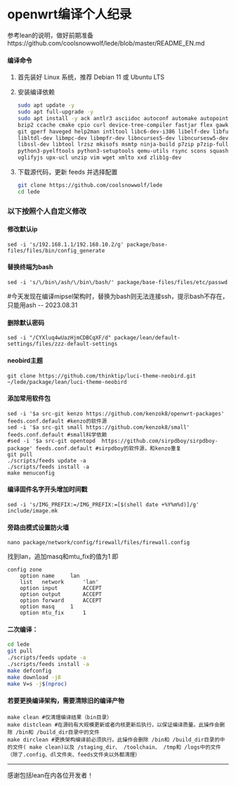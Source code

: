 # openwrt编译个人纪录

参考lean的说明，做好前期准备https://github.com/coolsnowwolf/lede/blob/master/README_EN.md

#### 编译命令

1. 首先装好 Linux 系统，推荐 Debian 11 或 Ubuntu LTS

2. 安装编译依赖

   ```bash
   sudo apt update -y
   sudo apt full-upgrade -y
   sudo apt install -y ack antlr3 asciidoc autoconf automake autopoint binutils bison build-essential \
   bzip2 ccache cmake cpio curl device-tree-compiler fastjar flex gawk gettext gcc-multilib g++-multilib \
   git gperf haveged help2man intltool libc6-dev-i386 libelf-dev libfuse-dev libglib2.0-dev libgmp3-dev \
   libltdl-dev libmpc-dev libmpfr-dev libncurses5-dev libncursesw5-dev libpython3-dev libreadline-dev \
   libssl-dev libtool lrzsz mkisofs msmtp ninja-build p7zip p7zip-full patch pkgconf python2.7 python3 \
   python3-pyelftools python3-setuptools qemu-utils rsync scons squashfs-tools subversion swig texinfo \
   uglifyjs upx-ucl unzip vim wget xmlto xxd zlib1g-dev
   ```

3. 下载源代码，更新 feeds 并选择配置

   ```bash
   git clone https://github.com/coolsnowwolf/lede
   cd lede
   ```

### 以下按照个人自定义修改

#### 修改默认ip
```shell
sed -i 's/192.168.1.1/192.168.10.2/g' package/base-files/files/bin/config_generate
```

#### 替换终端为bash
```shell
sed -i 's/\/bin\/ash/\/bin\/bash/' package/base-files/files/etc/passwd
```
#今天发现在编译mipsel架构时，替换为bash则无法连接ssh，提示bash不存在，只能用ash -- 2023.08.31

#### 删除默认密码
```shell
sed -i "/CYXluq4wUazHjmCDBCqXF/d" package/lean/default-settings/files/zzz-default-settings
```

#### neobird主题
```shell
git clone https://github.com/thinktip/luci-theme-neobird.git  ~/lede/package/lean/luci-theme-neobird
```


#### 添加常用软件包
```shell
sed -i '$a src-git kenzo https://github.com/kenzok8/openwrt-packages' feeds.conf.default #kenzo的软件源
sed -i '$a src-git small https://github.com/kenzok8/small' feeds.conf.default #small科学依赖
#sed -i '$a src-git opentopd  https://github.com/sirpdboy/sirpdboy-package' feeds.conf.default #sirpdboy的软件源，和kenzo重复
git pull
./scripts/feeds update -a
./scripts/feeds install -a
make menuconfig
```


#### 编译固件名字开头增加时间戳
```shell
sed -i 's/IMG_PREFIX:=/IMG_PREFIX:=[$(shell date +%Y%m%d)]/g' include/image.mk
```

#### 旁路由模式设置防火墙
```shell
nano package/network/config/firewall/files/firewall.config
```
找到lan，追加masq和mtu_fix的值为1
即
```shell
config zone
	option name		lan
	list   network		'lan'
	option input		ACCEPT
	option output		ACCEPT
	option forward		ACCEPT
	option masq		1
	option mtu_fix		1
```

#### 二次编译：
```bash
cd lede
git pull
./scripts/feeds update -a
./scripts/feeds install -a
make defconfig
make download -j8
make V=s -j$(nproc)
```




#### 若要更换编译架构，需要清除旧的编译产物
```shell
make clean #仅清理编译结果（bin目录）
make distclean #在源码有大规模更新或者内核更新后执行，以保证编译质量。此操作会删除 /bin和 /build_dir目录中的文件
make dirclean #更换架构编译前必须执行。此操作会删除 /bin和 /build_dir目录的中的文件( make clean)以及 /staging_dir、 /toolchain、 /tmp和 /logs中的文件（除了.config、dl文件夹、feeds文件夹以外都清理）
```

****
感谢包括lean在内各位开发者！
